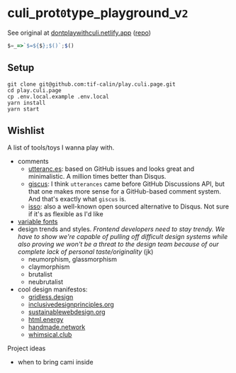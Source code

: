 # culi_prot`0`type_playground_v`2`

See original at [dontplaywithculi.netlify.app](https://dontplaywithculi.netlify.app/) ([repo](https://github.com/tif-calin/react-play))

```js
$=_=>`$=${$};$()`;$()
```

## Setup
```
git clone git@github.com:tif-calin/play.culi.page.git
cd play.culi.page
cp .env.local.example .env.local
yarn install
yarn start
```

## Wishlist
A list of tools/toys I wanna play with.
 - comments
   - [utteranc.es](https://utteranc.es/): based on GitHub issues and looks great and minimalistic. A million times better than Disqus.
   - [giscus](https://giscus.app/): I think `utterances` came before GitHub Discussions API, but that one makes more sense for a GitHub-based comment system. And that's exactly what `giscus` is.
   - [isso](https://posativ.org/isso/): also a well-known open sourced alternative to Disqus. Not sure if it's as flexible as I'd like
 - [variable fonts](https://codepen.io/robdimarzo/pen/eYVpRXm) 
 - design trends and styles. _Frontend developers need to stay trendy. We have to show we're capable of pulling off difficult design systems while also proving we won't be a threat to the design team because of our complete lack of personal taste/originality_ (jk)
   - neumorphism, glassmorphism
   - claymorphism
   - brutalist
   - neubrutalist
 - cool design manifestos:
   - [gridless.design](https://gridless.design/)
   - [inclusivedesignprinciples.org](https://inclusivedesignprinciples.org/)
   - [sustainablewebdesign.org](https://sustainablewebdesign.org/)
   - [html.energy](https://html.energy/index.html)
   - [handmade.network](https://handmade.network/manifesto)
   - [whimsical.club](https://whimsical.club/about/)

Project ideas
 - when to bring cami inside
